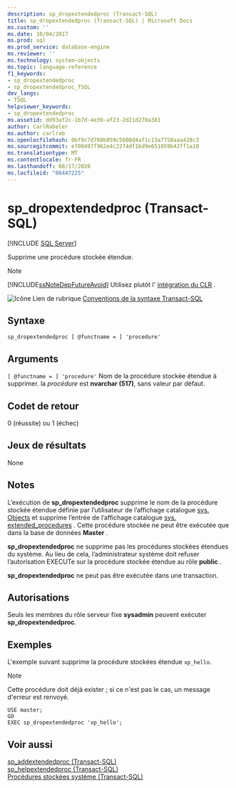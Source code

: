 ```yaml
---
description: sp_dropextendedproc (Transact-SQL)
title: sp_dropextendedproc (Transact-SQL) | Microsoft Docs
ms.custom: ''
ms.date: 10/04/2017
ms.prod: sql
ms.prod_service: database-engine
ms.reviewer: ''
ms.technology: system-objects
ms.topic: language-reference
f1_keywords:
- sp_dropextendedproc
- sp_dropextendedproc_TSQL
dev_langs:
- TSQL
helpviewer_keywords:
- sp_dropextendedproc
ms.assetid: dd93af2c-1b7d-4e39-af23-2d21d270a381
author: CarlRabeler
ms.author: carlrab
ms.openlocfilehash: 0bf9c7d760b059c5608d4af1c13a7758aaa428c3
ms.sourcegitcommit: e700497f962e4c2274df16d9e651059b42ff1a10
ms.translationtype: MT
ms.contentlocale: fr-FR
ms.lasthandoff: 08/17/2020
ms.locfileid: "88447225"
---
```

# <a name="sp_dropextendedproc-transact-sql"></a>sp_dropextendedproc (Transact-SQL)
[!INCLUDE [SQL Server](../../includes/applies-to-version/sqlserver.md)]

  Supprime une procédure stockée étendue.  
  
> [!NOTE]  
>  [!INCLUDE[ssNoteDepFutureAvoid](../../includes/ssnotedepfutureavoid-md.md)] Utilisez plutôt l' [intégration du CLR](../../relational-databases/clr-integration/common-language-runtime-integration-overview.md) .  
  
  
 ![Icône Lien de rubrique](../../database-engine/configure-windows/media/topic-link.gif "Icône du lien de rubrique") [Conventions de la syntaxe Transact-SQL](../../t-sql/language-elements/transact-sql-syntax-conventions-transact-sql.md)  
  
## <a name="syntax"></a>Syntaxe  
  
```  
sp_dropextendedproc [ @functname = ] 'procedure'   
```  
  
## <a name="arguments"></a>Arguments  
`[ @functname = ] 'procedure'` Nom de la procédure stockée étendue à supprimer. la *procédure* est **nvarchar (517)**, sans valeur par défaut.  
  
## <a name="return-code-values"></a>Codet de retour  
 0 (réussite) ou 1 (échec)  
  
## <a name="result-sets"></a>Jeux de résultats  
 None  
  
## <a name="remarks"></a>Notes  
 L’exécution de **sp_dropextendedproc** supprime le nom de la procédure stockée étendue définie par l’utilisateur de l’affichage catalogue [sys. Objects](../../relational-databases/system-catalog-views/sys-objects-transact-sql.md) et supprime l’entrée de l’affichage catalogue [sys. extended_procedures](../../relational-databases/system-catalog-views/sys-extended-procedures-transact-sql.md) . Cette procédure stockée ne peut être exécutée que dans la base de données **Master** .  
  
**sp_dropextendedproc** ne supprime pas les procédures stockées étendues du système. Au lieu de cela, l’administrateur système doit refuser l’autorisation EXECUTe sur la procédure stockée étendue au rôle **public** .  
  
 **sp_dropextendedproc** ne peut pas être exécutée dans une transaction.  
  
## <a name="permissions"></a>Autorisations  
 Seuls les membres du rôle serveur fixe **sysadmin** peuvent exécuter **sp_dropextendedproc**.  
  
## <a name="examples"></a>Exemples  
 L'exemple suivant supprime la procédure stockées étendue `xp_hello`.  
  
> [!NOTE]  
>  Cette procédure doit déjà exister ; si ce n'est pas le cas, un message d'erreur est renvoyé.  
  
```  
USE master;  
GO  
EXEC sp_dropextendedproc 'xp_hello';  
```  
  
## <a name="see-also"></a>Voir aussi  
 [sp_addextendedproc &#40;Transact-SQL&#41;](../../relational-databases/system-stored-procedures/sp-addextendedproc-transact-sql.md)   
 [sp_helpextendedproc &#40;Transact-SQL&#41;](../../relational-databases/system-stored-procedures/sp-helpextendedproc-transact-sql.md)   
 [Procédures stockées système &#40;Transact-SQL&#41;](../../relational-databases/system-stored-procedures/system-stored-procedures-transact-sql.md)  
  
  
